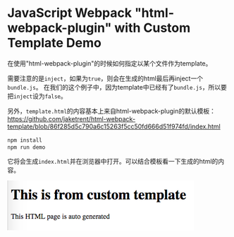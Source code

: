 JavaScript Webpack "html-webpack-plugin" with Custom Template Demo
==================================================================

在使用"html-webpack-plugin"的时候如何指定以某个文件作为template。

需要注意的是`inject`，如果为`true`，则会在生成的html最后再inject一个`bundle.js`。
在我们的这个例子中，因为template中已经有了`bundle.js`，所以要把`inject`设为`false`。

另外，`template.html`的内容基本上来自html-webpack-plugin的默认模板：<https://github.com/jaketrent/html-webpack-template/blob/86f285d5c790a6c15263f5cc50fd666d51f974fd/index.html>

```
npm install
npm run demo
```

它将会生成`index.html`并在浏览器中打开。可以结合模板看一下生成的html的内容。

![demo](./images/demo.jpg)
